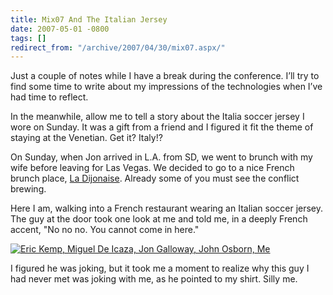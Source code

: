 ```yaml
---
title: Mix07 And The Italian Jersey
date: 2007-05-01 -0800
tags: []
redirect_from: "/archive/2007/04/30/mix07.aspx/"
---
```


Just a couple of notes while I have a break during the conference. I’ll
try to find some time to write about my impressions of the technologies
when I’ve had time to reflect.

In the meanwhile, allow me to tell a story about the Italia soccer
jersey I wore on Sunday. It was a gift from a friend and I figured it
fit the theme of staying at the Venetian. Get it? Italy!?

On Sunday, when Jon arrived in L.A. from SD, we went to brunch with my
wife before leaving for Las Vegas. We decided to go to a nice French
brunch place, [La Dijonaise](http://ladijonaise.com/reviews.html).
Already some of you must see the conflict brewing.

Here I am, walking into a French restaurant wearing an Italian soccer
jersey. The guy at the door took one look at me and told me, in a deeply
French accent, "No no no. You cannot come in here."

[![Eric Kemp, Miguel De Icaza, Jon Galloway, John Osborn,
Me](https://haacked.com/images/haacked_com/WindowsLiveWriter/Mix07_D47D/478568316_ce54b8bcce_o_thumb%5B1%5D.jpg)](https://haacked.com/images/haacked_com/WindowsLiveWriter/Mix07_D47D/478568316_ce54b8bcce_o%5B3%5D.jpg "Eric Kemp, Miguel De Icaza, Jon Galloway, John Osborn, Me")

I figured he was joking, but it took me a moment to realize why this guy
I had never met was joking with me, as he pointed to my shirt. Silly me.


